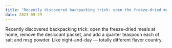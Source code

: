```yaml
---
title: "Recently discovered backpacking trick: open the freeze-dried meals at home,"
date: 2023-09-29
---
```


Recently discovered backpacking trick: open the freeze-dried meals at home, remove the desiccant packet, and add a quarter teaspoon each of salt and msg powder. Like night-and-day — totally different flavor country.



